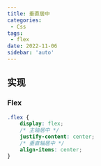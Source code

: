 ```yaml
---
title: 垂直居中
categories:
 - Css
tags:
 - flex
date: 2022-11-06
sidebar: 'auto'
---
```


## 实现

### Flex
```css
.flex {
    display: flex;
    /* 主轴居中 */
    justify-content: center;
    /* 垂直轴居中 */
    align-items: center;
}
```